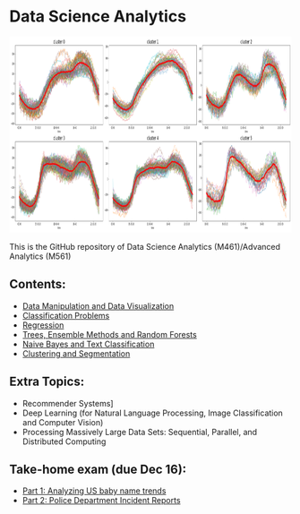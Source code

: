 # Data Science Analytics

<img src="logo.png" height="350" width = "1000">

This is the GitHub repository of Data Science Analytics (M461)/Advanced Analytics (M561)

## Contents:

- [Data Manipulation and Data Visualization](https://github.com/um-perez-alvaro/Data-Science-Practice/blob/master/Jupyter%20Notebooks/Pandas/README.md)
- [Classification Problems](https://github.com/um-perez-alvaro/Data-Science-Practice/blob/master/Jupyter%20Notebooks/Classification/README.md)
- [Regression](https://github.com/um-perez-alvaro/Data-Science-Practice/blob/master/Jupyter%20Notebooks/Regression/README.md)
- [Trees, Ensemble Methods and Random Forests](https://github.com/um-perez-alvaro/Data-Science-Practice/blob/master/Jupyter%20Notebooks/Random%20Forests/README.md)
- [Naive Bayes and Text Classification](https://github.com/um-perez-alvaro/Data-Science-Practice/blob/master/Jupyter%20Notebooks/Text%20Classification/README.md)
- [Clustering and Segmentation](https://github.com/um-perez-alvaro/Data-Science-Practice/blob/master/Jupyter%20Notebooks/Clustering/README.md)

## Extra Topics:

- Recommender Systems]
- Deep Learning (for Natural Language Processing, Image Classification and Computer Vision)
- Processing Massively Large Data Sets: Sequential, Parallel, and Distributed Computing

## Take-home exam (due Dec 16):

- [Part 1: Analyzing US baby name trends](https://nbviewer.org/github/um-perez-alvaro/Data-Science-Practice/blob/master/Final%20Exam/Part%20I.ipynb)
- [Part 2: Police Department Incident Reports](https://nbviewer.org/github/um-perez-alvaro/Data-Science-Practice/blob/master/Final%20Exam/Part%20II.ipynb)

